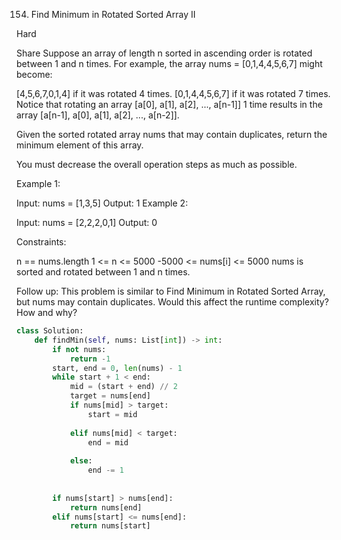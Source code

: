 154. Find Minimum in Rotated Sorted Array II
     
Hard

Share
Suppose an array of length n sorted in ascending order is rotated between 1 and n times. For example, the array nums = [0,1,4,4,5,6,7] might become:

[4,5,6,7,0,1,4] if it was rotated 4 times.
[0,1,4,4,5,6,7] if it was rotated 7 times.
Notice that rotating an array [a[0], a[1], a[2], ..., a[n-1]] 1 time results in the array [a[n-1], a[0], a[1], a[2], ..., a[n-2]].

Given the sorted rotated array nums that may contain duplicates, return the minimum element of this array.

You must decrease the overall operation steps as much as possible.

 

Example 1:

Input: nums = [1,3,5]
Output: 1
Example 2:

Input: nums = [2,2,2,0,1]
Output: 0
 

Constraints:

n == nums.length
1 <= n <= 5000
-5000 <= nums[i] <= 5000
nums is sorted and rotated between 1 and n times.
 

Follow up: This problem is similar to Find Minimum in Rotated Sorted Array, but nums may contain duplicates. Would this affect the runtime complexity? How and why?

```python
class Solution:
    def findMin(self, nums: List[int]) -> int:
        if not nums:
            return -1
        start, end = 0, len(nums) - 1
        while start + 1 < end:
            mid = (start + end) // 2
            target = nums[end]
            if nums[mid] > target:
                start = mid
            
            elif nums[mid] < target:
                end = mid
                
            else:
                end -= 1
                
            
        if nums[start] > nums[end]:
            return nums[end]
        elif nums[start] <= nums[end]:
            return nums[start]
```

 

